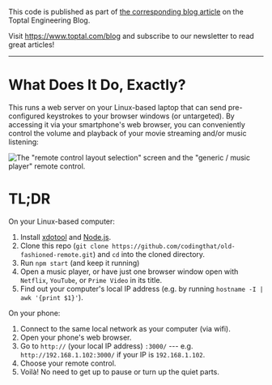 This code is published as part of [the corresponding blog article](https://www.toptal.com/express-js/remote-control-nodejs-back-end-tutorial) on the Toptal Engineering Blog.

Visit https://www.toptal.com/blog and subscribe to our newsletter to read great articles!

* * *

# What Does It Do, Exactly?

This runs a web server on your Linux-based laptop that can send pre-configured keystrokes to your browser windows (or untargeted).  By accessing it via your smartphone's web browser, you can conveniently control the volume and playback of your movie streaming and/or music listening:

![The "remote control layout selection" screen and the "generic / music player" remote control.](https://github.com/codingthat/old-fashioned-remote/blob/main/README-screenshots.png?raw=true)

# TL;DR

On your Linux-based computer:

1. Install [xdotool](https://www.semicomplete.com/projects/xdotool/#installing) and [Node.js](https://nodejs.org/en/download/package-manager/).
2. Clone this repo (`git clone https://github.com/codingthat/old-fashioned-remote.git`) and `cd` into the cloned directory.
3. Run `npm start` (and keep it running)
4. Open a music player, or have just one browser window open with `Netflix`, `YouTube`, or `Prime Video` in its title.
5. Find out your computer's local IP address (e.g. by running `hostname -I | awk '{print $1}'`).

On your phone:

1. Connect to the same local network as your computer (via wifi).
2. Open your phone's web browser.
3. Go to `http://` (your local IP address) `:3000/` --- e.g. `http://192.168.1.102:3000/` if your IP is `192.168.1.102`.
4. Choose your remote control.
5. Voilà!  No need to get up to pause or turn up the quiet parts.
